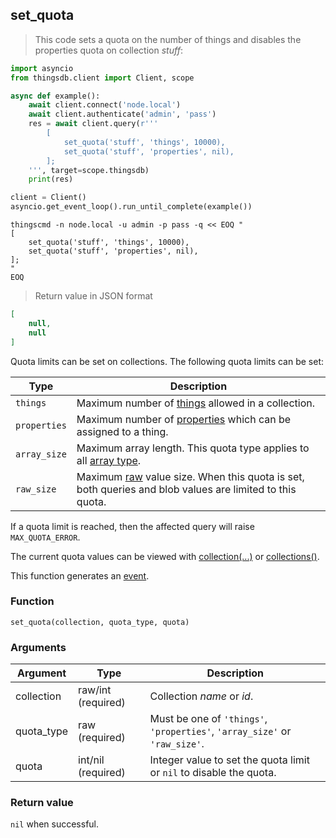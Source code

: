 ## set_quota

> This code sets a quota on the number of things and disables the properties quota on collection *stuff*:

```python
import asyncio
from thingsdb.client import Client, scope

async def example():
    await client.connect('node.local')
    await client.authenticate('admin', 'pass')
    res = await client.query(r'''
        [
            set_quota('stuff', 'things', 10000),
            set_quota('stuff', 'properties', nil),
        ];
    ''', target=scope.thingsdb)
    print(res)

client = Client()
asyncio.get_event_loop().run_until_complete(example())
```

```shell
thingscmd -n node.local -u admin -p pass -q << EOQ "
[
    set_quota('stuff', 'things', 10000),
    set_quota('stuff', 'properties', nil),
];
"
EOQ
```

> Return value in JSON format

```json
[
    null,
    null
]
```
Quota limits can be set on collections. The following quota limits can be set:

Type | Description
---- | -----------
`things` | Maximum number of [things](#thing) allowed in a collection.
`properties` | Maximum number of [properties](#properties) which can be assigned to a thing.
`array_size` | Maximum array length. This quota type applies to all [array type](#array).
`raw_size` | Maximum [raw](#string-raw) value size. When this quota is set, both queries and blob values are limited to this quota.

If a quota limit is reached, then the affected query will raise `MAX_QUOTA_ERROR`.

The current quota values can be viewed with [collection(...)](#collection) or [collections()](#collections).

This function generates an [event](#events).

### Function
`set_quota(collection, quota_type, quota)`

### Arguments
Argument | Type | Description
-------- | ---- | -----------
collection | raw/int (required) | Collection *name* or *id*.
quota_type | raw (required) | Must be one of `'things'`, `'properties'`, `'array_size'` or `'raw_size'`.
quota | int/nil (required) | Integer value to set the quota limit or `nil` to disable the quota.

### Return value
`nil` when successful.